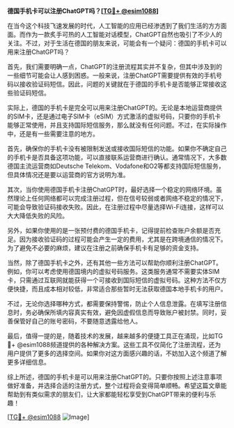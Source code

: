 **德国手机卡可以注册ChatGPT吗？[[TG💪+ @esim1088](https://t.me/s/esim1088)]**

在当今这个科技飞速发展的时代，人工智能的应用已经渗透到了我们生活的方方面面。而作为一款炙手可热的人工智能对话模型，ChatGPT自然也吸引了不少人的关注。不过，对于生活在德国的朋友来说，可能会有一个疑问：德国的手机卡可以用来注册ChatGPT吗？

首先，我们需要明确一点，ChatGPT的注册流程其实并不复杂，但其中涉及到的一些细节可能会让人感到困惑。一般来说，注册ChatGPT需要提供有效的手机号码以接收验证码短信。因此，问题的关键就在于德国的手机卡是否能够正常接收这些验证码短信。

实际上，德国的手机卡是完全可以用来注册ChatGPT的。无论是本地运营商提供的SIM卡，还是通过电子SIM卡（eSIM）方式激活的虚拟号码，只要你的手机卡能够正常使用，并且支持国际短信服务，那么就没有任何问题。不过，在实际操作中，还是有一些需要注意的地方。

首先，确保你的手机卡没有被限制发送或接收国际短信的功能。如果你不确定自己的手机卡是否具备这项功能，可以直接联系运营商进行确认。通常情况下，大多数德国主流运营商如Deutsche Telekom、Vodafone和O2等都支持国际短信服务，但具体情况还是要以运营商的官方说明为准。

其次，当你使用德国手机卡注册ChatGPT时，最好选择一个稳定的网络环境。虽然理论上任何网络都可以完成注册过程，但在信号较弱或者网络不稳定的情况下，可能会导致验证码接收失败。因此，在注册过程中尽量选择Wi-Fi连接，这样可以大大降低失败的风险。

另外，如果你使用的是一张预付费的德国手机卡，记得提前检查账户余额是否充足。因为接收验证码的过程可能会产生一定的费用，尤其是在跨境通信的情况下。为了避免不必要的麻烦，建议在注册之前确保手机卡有足够的资金支持。

当然，除了德国手机卡之外，还有其他一些方法可以帮助你顺利注册ChatGPT。例如，你可以考虑使用德国境内的虚拟号码服务。这类服务通常不需要实体SIM卡，只需通过互联网就能获得一个可接收到国际短信的虚拟号码。这种方法不仅方便快捷，而且成本相对较低，非常适合那些暂时无法获取德国本地手机卡的用户。

不过，无论你选择哪种方式，都需要保持警惕，防止个人信息泄露。在填写注册信息时，务必确保所填内容真实有效，避免因虚假信息而导致账户被封禁。同时，妥善保管好自己的账号密码，不要随意透露给他人。

最后，值得一提的是，随着技术的发展，越来越多的便捷工具正在涌现，比如TG💪+ @esim1088频道提供的各种解决方案。这些工具不仅简化了注册流程，还为用户提供了更多的选择空间。如果你对这方面感兴趣的话，不妨加入这个频道了解更多详细信息。

综上所述，德国的手机卡是可以用来注册ChatGPT的。只要你按照上述注意事项做好准备，并选择合适的注册方式，整个过程将会变得简单顺畅。希望这篇文章能帮助到有类似需求的朋友们，让大家都能轻松享受到ChatGPT带来的便利与乐趣！

[[TG💪+ @esim1088](https://t.me/s/esim1088) ![Image](https://i.postimg.cc/4NQfJmqS/Snipaste-2025-05-13-00-14-12.png)]